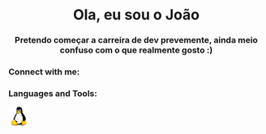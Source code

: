 <h1 align="center">Ola, eu sou o João</h1>
<h3 align="center">Pretendo começar a carreira de dev prevemente, ainda meio confuso com o que realmente gosto :)</h3>

<h3 align="left">Connect with me:</h3>
<p align="left">
</p>

<h3 align="left">Languages and Tools:</h3>
<p align="left"> <a href="https://www.linux.org/" target="_blank" rel="noreferrer"> <img src="https://raw.githubusercontent.com/devicons/devicon/master/icons/linux/linux-original.svg" alt="linux" width="40" height="40"/> </a> </p>


